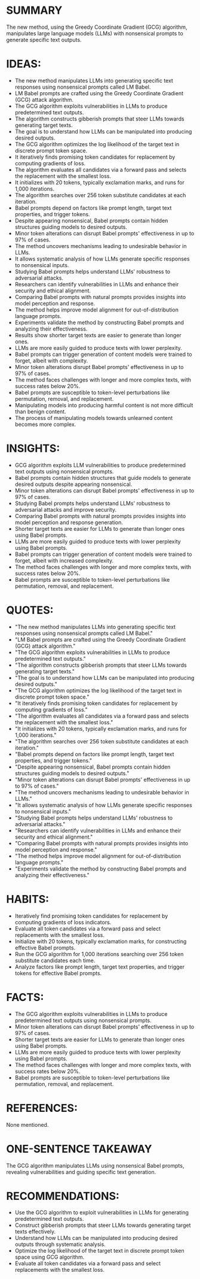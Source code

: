 # SUMMARY
The new method, using the Greedy Coordinate Gradient (GCG) algorithm, manipulates large language models (LLMs) with nonsensical prompts to generate specific text outputs.

# IDEAS:
- The new method manipulates LLMs into generating specific text responses using nonsensical prompts called LM Babel.
- LM Babel prompts are crafted using the Greedy Coordinate Gradient (GCG) attack algorithm.
- The GCG algorithm exploits vulnerabilities in LLMs to produce predetermined text outputs.
- The algorithm constructs gibberish prompts that steer LLMs towards generating target texts.
- The goal is to understand how LLMs can be manipulated into producing desired outputs.
- The GCG algorithm optimizes the log likelihood of the target text in discrete prompt token space.
- It iteratively finds promising token candidates for replacement by computing gradients of loss.
- The algorithm evaluates all candidates via a forward pass and selects the replacement with the smallest loss.
- It initializes with 20 tokens, typically exclamation marks, and runs for 1,000 iterations.
- The algorithm searches over 256 token substitute candidates at each iteration.
- Babel prompts depend on factors like prompt length, target text properties, and trigger tokens.
- Despite appearing nonsensical, Babel prompts contain hidden structures guiding models to desired outputs.
- Minor token alterations can disrupt Babel prompts' effectiveness in up to 97% of cases.
- The method uncovers mechanisms leading to undesirable behavior in LLMs.
- It allows systematic analysis of how LLMs generate specific responses to nonsensical inputs.
- Studying Babel prompts helps understand LLMs' robustness to adversarial attacks.
- Researchers can identify vulnerabilities in LLMs and enhance their security and ethical alignment.
- Comparing Babel prompts with natural prompts provides insights into model perception and response.
- The method helps improve model alignment for out-of-distribution language prompts.
- Experiments validate the method by constructing Babel prompts and analyzing their effectiveness.
- Results show shorter target texts are easier to generate than longer ones.
- LLMs are more easily guided to produce texts with lower perplexity.
- Babel prompts can trigger generation of content models were trained to forget, albeit with complexity.
- Minor token alterations disrupt Babel prompts' effectiveness in up to 97% of cases.
- The method faces challenges with longer and more complex texts, with success rates below 20%.
- Babel prompts are susceptible to token-level perturbations like permutation, removal, and replacement.
- Manipulating models into producing harmful content is not more difficult than benign content.
- The process of manipulating models towards unlearned content becomes more complex.

# INSIGHTS:
- GCG algorithm exploits LLM vulnerabilities to produce predetermined text outputs using nonsensical prompts.
- Babel prompts contain hidden structures that guide models to generate desired outputs despite appearing nonsensical.
- Minor token alterations can disrupt Babel prompts' effectiveness in up to 97% of cases.
- Studying Babel prompts helps understand LLMs' robustness to adversarial attacks and improve security.
- Comparing Babel prompts with natural prompts provides insights into model perception and response generation.
- Shorter target texts are easier for LLMs to generate than longer ones using Babel prompts.
- LLMs are more easily guided to produce texts with lower perplexity using Babel prompts.
- Babel prompts can trigger generation of content models were trained to forget, albeit with increased complexity.
- The method faces challenges with longer and more complex texts, with success rates below 20%.
- Babel prompts are susceptible to token-level perturbations like permutation, removal, and replacement.

# QUOTES:
- "The new method manipulates LLMs into generating specific text responses using nonsensical prompts called LM Babel."
- "LM Babel prompts are crafted using the Greedy Coordinate Gradient (GCG) attack algorithm."
- "The GCG algorithm exploits vulnerabilities in LLMs to produce predetermined text outputs."
- "The algorithm constructs gibberish prompts that steer LLMs towards generating target texts."
- "The goal is to understand how LLMs can be manipulated into producing desired outputs."
- "The GCG algorithm optimizes the log likelihood of the target text in discrete prompt token space."
- "It iteratively finds promising token candidates for replacement by computing gradients of loss."
- "The algorithm evaluates all candidates via a forward pass and selects the replacement with the smallest loss."
- "It initializes with 20 tokens, typically exclamation marks, and runs for 1,000 iterations."
- "The algorithm searches over 256 token substitute candidates at each iteration."
- "Babel prompts depend on factors like prompt length, target text properties, and trigger tokens."
- "Despite appearing nonsensical, Babel prompts contain hidden structures guiding models to desired outputs."
- "Minor token alterations can disrupt Babel prompts' effectiveness in up to 97% of cases."
- "The method uncovers mechanisms leading to undesirable behavior in LLMs."
- "It allows systematic analysis of how LLMs generate specific responses to nonsensical inputs."
- "Studying Babel prompts helps understand LLMs' robustness to adversarial attacks."
- "Researchers can identify vulnerabilities in LLMs and enhance their security and ethical alignment."
- "Comparing Babel prompts with natural prompts provides insights into model perception and response."
- "The method helps improve model alignment for out-of-distribution language prompts."
- "Experiments validate the method by constructing Babel prompts and analyzing their effectiveness."

# HABITS:
- Iteratively find promising token candidates for replacement by computing gradients of loss indicators.
- Evaluate all token candidates via a forward pass and select replacements with the smallest loss.
- Initialize with 20 tokens, typically exclamation marks, for constructing effective Babel prompts.
- Run the GCG algorithm for 1,000 iterations searching over 256 token substitute candidates each time.
- Analyze factors like prompt length, target text properties, and trigger tokens for effective Babel prompts.

# FACTS:
- The GCG algorithm exploits vulnerabilities in LLMs to produce predetermined text outputs using nonsensical prompts.
- Minor token alterations can disrupt Babel prompts' effectiveness in up to 97% of cases.
- Shorter target texts are easier for LLMs to generate than longer ones using Babel prompts.
- LLMs are more easily guided to produce texts with lower perplexity using Babel prompts.
- The method faces challenges with longer and more complex texts, with success rates below 20%.
- Babel prompts are susceptible to token-level perturbations like permutation, removal, and replacement.

# REFERENCES:
None mentioned.

# ONE-SENTENCE TAKEAWAY
The GCG algorithm manipulates LLMs using nonsensical Babel prompts, revealing vulnerabilities and guiding specific text generation.

# RECOMMENDATIONS:
- Use the GCG algorithm to exploit vulnerabilities in LLMs for generating predetermined text outputs.
- Construct gibberish prompts that steer LLMs towards generating target texts effectively.
- Understand how LLMs can be manipulated into producing desired outputs through systematic analysis.
- Optimize the log likelihood of the target text in discrete prompt token space using GCG algorithm.
- Evaluate all token candidates via a forward pass and select replacements with the smallest loss.